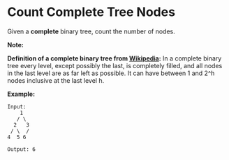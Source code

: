 # Count Complete Tree Nodes

Given a **complete** binary tree, count the number of nodes.

**Note:**

**Definition of a complete binary tree from [Wikipedia](https://en.wikipedia.org/wiki/Binary_tree#Types_of_binary_trees):**
In a complete binary tree every level, except possibly the last, is completely filled, and all nodes in the last level are as far left as possible. It can have between 1 and 2^h nodes inclusive at the last level h.

**Example:**

```pseudo
Input:
    1
   / \
  2   3
 / \  /
4  5 6

Output: 6
```
